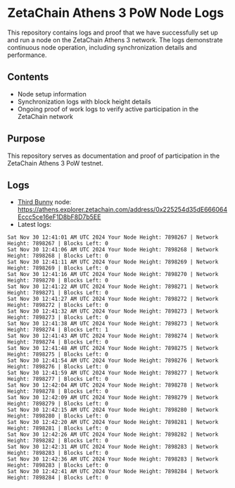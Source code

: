 # ZetaChain Athens 3 PoW Node Logs
This repository contains logs and proof that we have successfully set up and run a node on the ZetaChain Athens 3 network. The logs demonstrate continuous node operation, including synchronization details and performance.

## Contents
- Node setup information
- Synchronization logs with block height details
- Ongoing proof of work logs to verify active participation in the ZetaChain network

## Purpose
This repository serves as documentation and proof of participation in the ZetaChain Athens 3 PoW testnet.

## Logs

- [Third Bunny](https://thirdbunny.xyz/) node: https://athens.explorer.zetachain.com/address/0x225254d35dE666064Eccc5ce16eF1D8bF8D7b5EE
- Latest logs:
```
Sat Nov 30 12:41:01 AM UTC 2024 Your Node Height: 7898267 | Network Height: 7898267 | Blocks Left: 0
Sat Nov 30 12:41:06 AM UTC 2024 Your Node Height: 7898268 | Network Height: 7898268 | Blocks Left: 0
Sat Nov 30 12:41:11 AM UTC 2024 Your Node Height: 7898269 | Network Height: 7898269 | Blocks Left: 0
Sat Nov 30 12:41:16 AM UTC 2024 Your Node Height: 7898270 | Network Height: 7898270 | Blocks Left: 0
Sat Nov 30 12:41:22 AM UTC 2024 Your Node Height: 7898271 | Network Height: 7898271 | Blocks Left: 0
Sat Nov 30 12:41:27 AM UTC 2024 Your Node Height: 7898272 | Network Height: 7898272 | Blocks Left: 0
Sat Nov 30 12:41:32 AM UTC 2024 Your Node Height: 7898273 | Network Height: 7898273 | Blocks Left: 0
Sat Nov 30 12:41:38 AM UTC 2024 Your Node Height: 7898273 | Network Height: 7898274 | Blocks Left: 1
Sat Nov 30 12:41:43 AM UTC 2024 Your Node Height: 7898274 | Network Height: 7898274 | Blocks Left: 0
Sat Nov 30 12:41:48 AM UTC 2024 Your Node Height: 7898275 | Network Height: 7898275 | Blocks Left: 0
Sat Nov 30 12:41:54 AM UTC 2024 Your Node Height: 7898276 | Network Height: 7898276 | Blocks Left: 0
Sat Nov 30 12:41:59 AM UTC 2024 Your Node Height: 7898277 | Network Height: 7898277 | Blocks Left: 0
Sat Nov 30 12:42:04 AM UTC 2024 Your Node Height: 7898278 | Network Height: 7898278 | Blocks Left: 0
Sat Nov 30 12:42:09 AM UTC 2024 Your Node Height: 7898279 | Network Height: 7898279 | Blocks Left: 0
Sat Nov 30 12:42:15 AM UTC 2024 Your Node Height: 7898280 | Network Height: 7898280 | Blocks Left: 0
Sat Nov 30 12:42:20 AM UTC 2024 Your Node Height: 7898281 | Network Height: 7898281 | Blocks Left: 0
Sat Nov 30 12:42:26 AM UTC 2024 Your Node Height: 7898282 | Network Height: 7898282 | Blocks Left: 0
Sat Nov 30 12:42:31 AM UTC 2024 Your Node Height: 7898283 | Network Height: 7898283 | Blocks Left: 0
Sat Nov 30 12:42:36 AM UTC 2024 Your Node Height: 7898283 | Network Height: 7898283 | Blocks Left: 0
Sat Nov 30 12:42:41 AM UTC 2024 Your Node Height: 7898284 | Network Height: 7898284 | Blocks Left: 0
```
